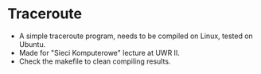 # Traceroute
- A simple traceroute program, needs to be compiled on Linux, tested on Ubuntu.
- Made for "Sieci Komputerowe" lecture at UWR II.
- Check the makefile to clean compiling results.
